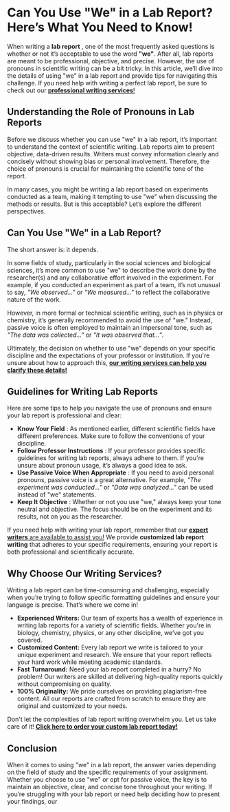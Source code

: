 # Can You Use "We" in a Lab Report? Here’s What You Need to Know!

When writing a **lab report** , one of the most frequently asked questions is whether or not it’s acceptable to use the word **"we"**. After all, lab reports are meant to be professional, objective, and precise. However, the use of pronouns in scientific writing can be a bit tricky. In this article, we’ll dive into the details of using "we" in a lab report and provide tips for navigating this challenge. If you need help with writing a perfect lab report, be sure to check out our [**professional writing services**!](https://tinyurl.com/topessay?keyword=can+you+use+we+in+a+lab+report)

## Understanding the Role of Pronouns in Lab Reports

Before we discuss whether you can use "we" in a lab report, it’s important to understand the context of scientific writing. Lab reports aim to present objective, data-driven results. Writers must convey information clearly and concisely without showing bias or personal involvement. Therefore, the choice of pronouns is crucial for maintaining the scientific tone of the report.

In many cases, you might be writing a lab report based on experiments conducted as a team, making it tempting to use "we" when discussing the methods or results. But is this acceptable? Let’s explore the different perspectives.

## Can You Use "We" in a Lab Report?

The short answer is: it depends.

In some fields of study, particularly in the social sciences and biological sciences, it’s more common to use "we" to describe the work done by the researcher(s) and any collaborative effort involved in the experiment. For example, if you conducted an experiment as part of a team, it’s not unusual to say, _"We observed..."_ or _"We measured..."_ to reflect the collaborative nature of the work.

However, in more formal or technical scientific writing, such as in physics or chemistry, it’s generally recommended to avoid the use of "we." Instead, passive voice is often employed to maintain an impersonal tone, such as _"The data was collected..."_ or _"It was observed that..."_.

Ultimately, the decision on whether to use "we" depends on your specific discipline and the expectations of your professor or institution. If you're unsure about how to approach this, [**our writing services can help you clarify these details!**](https://tinyurl.com/topessay?keyword=can+you+use+we+in+a+lab+report)

## Guidelines for Writing Lab Reports

Here are some tips to help you navigate the use of pronouns and ensure your lab report is professional and clear:

- **Know Your Field** : As mentioned earlier, different scientific fields have different preferences. Make sure to follow the conventions of your discipline.
- **Follow Professor Instructions** : If your professor provides specific guidelines for writing lab reports, always adhere to them. If you're unsure about pronoun usage, it’s always a good idea to ask.
- **Use Passive Voice When Appropriate** : If you need to avoid personal pronouns, passive voice is a great alternative. For example, _"The experiment was conducted..."_ or _"Data was analyzed..."_ can be used instead of "we" statements.
- **Keep It Objective** : Whether or not you use "we," always keep your tone neutral and objective. The focus should be on the experiment and its results, not on you as the researcher.

If you need help with writing your lab report, remember that our [**expert writers** are available to assist you!](https://tinyurl.com/topessay?keyword=can+you+use+we+in+a+lab+report) We provide **customized lab report writing** that adheres to your specific requirements, ensuring your report is both professional and scientifically accurate.

## Why Choose Our Writing Services?

Writing a lab report can be time-consuming and challenging, especially when you’re trying to follow specific formatting guidelines and ensure your language is precise. That’s where we come in!

- **Experienced Writers:** Our team of experts has a wealth of experience in writing lab reports for a variety of scientific fields. Whether you're in biology, chemistry, physics, or any other discipline, we’ve got you covered.
- **Customized Content:** Every lab report we write is tailored to your unique experiment and research. We ensure that your report reflects your hard work while meeting academic standards.
- **Fast Turnaround:** Need your lab report completed in a hurry? No problem! Our writers are skilled at delivering high-quality reports quickly without compromising on quality.
- **100% Originality:** We pride ourselves on providing plagiarism-free content. All our reports are crafted from scratch to ensure they are original and customized to your needs.

Don't let the complexities of lab report writing overwhelm you. Let us take care of it! [**Click here to order your custom lab report today!**](https://tinyurl.com/topessay?keyword=can+you+use+we+in+a+lab+report)

## Conclusion

When it comes to using "we" in a lab report, the answer varies depending on the field of study and the specific requirements of your assignment. Whether you choose to use "we" or opt for passive voice, the key is to maintain an objective, clear, and concise tone throughout your writing. If you’re struggling with your lab report or need help deciding how to present your findings, our
